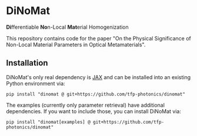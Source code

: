 # DiNoMat

**Di**fferentiable **No**n-Local **Mat**erial Homogenization

This repository contains code for the paper "On the Physical Significance of Non-Local Material Parameters in Optical Metamaterials".

## Installation

DiNoMat's only real dependency is [JAX](https://github.com/google/jax) and can be installed into an existing Python environment via:
```
pip install "dinomat @ git+https://github.com/tfp-photonics/dinomat"
```
The examples (currently only parameter retrieval) have additional dependencies. If you want to include those, you can install DiNoMat via:
```
pip install "dinomat[examples] @ git+https://github.com/tfp-photonics/dinomat"
```
